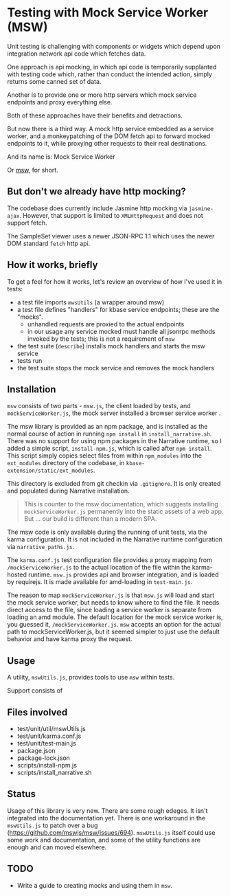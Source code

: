 # Testing with Mock Service Worker (MSW)

Unit testing is challenging with components or widgets which depend upon integration network api code which fetches data.

One approach is api mocking, in which api code is temporarily supplanted with testing code which, rather than conduct the intended action, simply returns some canned set of data.

Another is to provide one or more http servers which mock service endpoints and proxy everything else.

Both of these approaches have their benefits and detractions.

But now there is a third way. A mock http service embedded as a service worker, and a monkeypatching of the DOM fetch api to forward mocked endpoints to it, while proxying other requests to their real destinations.

And its name is: Mock Service Worker

Or [msw](https://github.com/mswjs/msw), for short.

## But don't we already have http mocking?

The codebase does currently include Jasmine http mocking via `jasmine-ajax`. However, that support is limited to `XMLHttpRequest` and does not support fetch.

The SampleSet viewer uses a newer JSON-RPC 1.1 which uses the newer DOM standard `fetch` http api.

## How it works, briefly

To get a feel for how it works, let's review an overview of how I've used it in tests:

- a test file imports `mwsUtils` (a wrapper around msw)
- a test file defines "handlers" for kbase service endpoints; these are the "mocks".
    - unhandled requests are proxied to the actual endpoints
    - in our usage any service mocked must handle all jsonrpc methods invoked by the tests; this is not a requirement of `msw`
- the test suite (`describe`) installs mock handlers and starts the msw service
- tests run
- the test suite stops the mock service and removes the mock handlers


## Installation

`msw` consists of two parts - `msw.js`, the client loaded by tests, and `mockServiceWorker.js`, the mock server installed a browser service worker .

The msw library is provided as an npm package, and is installed as the normal course of action in running `npm install` in `install_narrative.sh`. There was no support for using npm packages in the Narrative runtime, so I added a simple script, `install-npm.js`, which is called after `npm install`. This script simply copies select files from within `npm_modules` into the `ext_modules` directory of the codebase, in `kbase-extension/static/ext_modules`. 

This directory is excluded from git checkin via `.gitignore`. It is only created and populated during Narrative installation.

> This is counter to the msw documentation, which suggests installing `mockServiceWorker.js` permanently into the static assets of a web app. But ... our build is different than a modern SPA.

The msw code is only available during the running of unit tests, via the karma configuration. It is not included in the Narrative runtime configuration via `narrative_paths.js`.

The `karma.conf.js` test configuration file provides a proxy mapping from `/mockServiceWorker.js` to the actual location of the file within the karma-hosted runtime. `msw.js` provides api and browser integration, and is loaded by requirejs. It is made available for amd-loading in `test-main.js`.

The reason to map `mockServiceWorker.js` is that `msw.js` will load and start the mock service worker, but needs to know where to find the file. It needs direct access to the file, since loading a service worker is separate from loading an amd module. The default location for the mock service worker is, you guessed it, `/mockServiceWorker.js`. `msw` accepts an option for the actual path to mockServiceWorker.js, but it seemed simpler to just use the default behavior and have karma proxy the request.

## Usage

A utility, `mswUtils.js`, provides tools to use `msw` within tests.

Support consists of  

## Files involved

- test/unit/util/mswUtils.js
- test/unit/karma.conf.js
- test/unit/test-main.js
- package.json
- package-lock.json
- scripts/install-npm.js
- scripts/install_narrative.sh

## Status

Usage of this library is very new. There are some rough edeges. It isn't integrated into the documentation yet. There is one workaround in the `mswUtils.js` to patch over a bug (https://github.com/mswjs/msw/issues/694). `mswUtils.js` itself could use some work and documentation, and some of the utility functions are enough and can moved elsewhere.

## TODO

- Write a guide to creating mocks and using them in `msw`.



